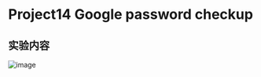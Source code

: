 # Project14 Google password checkup
## 实验内容
![image](https://user-images.githubusercontent.com/104118101/181866469-fc656c63-7ed0-497e-a504-3e6c688b99aa.png)
